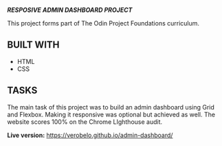 **_RESPOSIVE ADMIN DASHBOARD PROJECT_**

This project forms part of The Odin Project Foundations curriculum.

**BUILT WITH**
---------------------------------------------------------------------
- HTML
- CSS

**TASKS**
---------------------------------------------------------------------

The main task of this project was to build an admin dashboard using Grid and Flexbox. Making it responsive was optional but achieved as well.
The website scores 100% on the Chrome LIghthouse audit.

**Live version:** https://verobelo.github.io/admin-dashboard/
